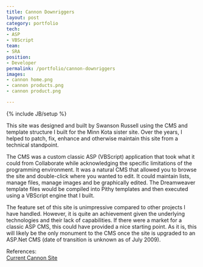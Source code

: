 ```yaml
---
title: Cannon Downriggers
layout: post
category: portfolio
tech:
- ASP
- VBScript
team:
- SRA
position:
- Developer
permalink: /portfolio/cannon-downriggers
images:
- cannon home.png
- cannon products.png
- cannon product.png

---
```

{% include JB/setup %}
<div id="node-17" class="node node-portfolio node-promoted">
  <div class="content clearfix">
    <div class="field field-name-body field-type-text-with-summary field-label-hidden"><div class="field-items"><div class="field-item even"><p>This site was designed and built by Swanson Russell using the CMS and template structure I built for the Minn Kota sister site. Over the years, I helped to patch, fix, enhance and otherwise maintain this site from a technical standpoint.</p>
<p>The CMS was a custom classic ASP (VBScript) application that took what it could from Collaborate while acknowledging the specific limitations of the programming environment. It was a natural CMS that allowed you to browse the site and double-click where you wanted to edit. It could maintain lists, manage files, manage images and be graphically edited. The Dreamweaver template files would be compiled into Pithy templates and then executed using a VBScript engine that I built.</p>
<p>The feature set of this site is unimpressive compared to other projects I have handled. However, it is quite an achievement given the underlying technologies and their lack of capabilities. If there were a market for a classic ASP CMS, this could have provided a nice starting point. As it is, this will likely be the only monument to the CMS once the site is upgraded to an ASP.Net CMS (date of transition is unknown as of July 2009).</p></div></div></div><div class="field field-name-field-reference field-type-link-field field-label-above"><div class="field-label">References:&nbsp;</div><div class="field-items"><div class="field-item even"><a href="http://www.cannondownriggers.com/" rel="nofollow">Current Cannon Site</a></div></div></div>  </div>
</div>
